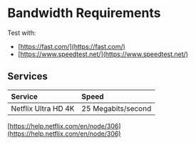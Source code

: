 # Bandwidth Requirements

Test with:

* [https://fast.com/](https://fast.com/)
* [https://www.speedtest.net/](https://www.speedtest.net/)

## Services

| Service | Speed |
| :--- | :--- |
| Netflix Ultra HD 4K | 25 Megabits/second |

[https://help.netflix.com/en/node/306](https://help.netflix.com/en/node/306)

